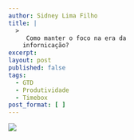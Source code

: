 ```yaml
---
author: Sidney Lima Filho
title: |
  >
     Como manter o foco na era da
    infornicação?
excerpt:
layout: post
published: false
tags:
  - GTD
  - Produtividade
  - Timebox
post_format: [ ]
---
```

![][1]

 [1]: /wp-content/uploads/focus-mindmap-for-web.jpg